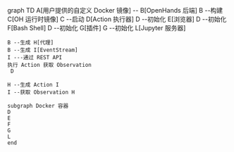 graph TD
    A[用户提供的自定义 Docker 镜像] -- B[OpenHands 后端]
    B --构建 C[OH 运行时镜像]
    C --启动 D[Action 执行器]
    D --初始化 E[浏览器]
    D --初始化 F[Bash Shell]
    D --初始化 G[插件]
    G --初始化 L[Jupyter 服务器]

    B --生成 H[代理]
    B --生成 I[EventStream]
    I ---通过 REST API
    执行 Action 获取 Observation
     D

    H --生成 Action I
    I --获取 Observation H

    subgraph Docker 容器
    D
    E
    F
    G
    L
    end